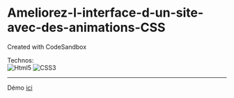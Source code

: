 # Ameliorez-l-interface-d-un-site-avec-des-animations-CSS
Created with CodeSandbox

Technos:  
![Html5](https://img.shields.io/badge/HTML5-E34F26?style=for-the-badge&logo=html5&logoColor=white) 
![CSS3](https://img.shields.io/badge/CSS3-1572B6?style=for-the-badge&logo=css3&logoColor=white)

-----------------------

Démo [ici](https://fano-official.github.io/Ameliorez-l-interface-d-un-site-avec-des-animations-CSS/) 
